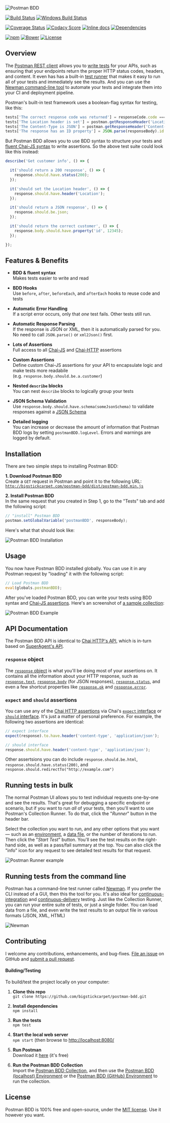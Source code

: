 ![Postman BDD](docs/logo.gif)

[![Build Status](https://api.travis-ci.org/BigstickCarpet/postman-bdd.svg)](https://travis-ci.org/BigstickCarpet/postman-bdd)
[![Windows Build Status](https://ci.appveyor.com/api/projects/status/github/bigstickcarpet/postman-bdd?svg=true&failingText=Windows%20build%20failing&passingText=Windows%20build%20passing)](https://ci.appveyor.com/project/BigstickCarpet/postman-bdd)

[![Coverage Status](https://coveralls.io/repos/BigstickCarpet/postman-bdd/badge.svg?branch=master&service=github)](https://coveralls.io/r/BigstickCarpet/postman-bdd)
[![Codacy Score](https://www.codacy.com/project/badge/ac55fea9e51b4f29ac83c4cd7ed30020)](https://www.codacy.com/public/jamesmessinger/postman-bdd)
[![Inline docs](http://inch-ci.org/github/BigstickCarpet/postman-bdd.svg?branch=master&style=shields)](http://inch-ci.org/github/BigstickCarpet/postman-bdd)
[![Dependencies](https://david-dm.org/BigstickCarpet/postman-bdd.svg)](https://david-dm.org/BigstickCarpet/postman-bdd)

[![npm](http://img.shields.io/npm/v/postman-bdd.svg)](https://www.npmjs.com/package/postman-bdd)
[![Bower](http://img.shields.io/bower/v/postman-bdd.svg)](http://bower.io/)
[![License](https://img.shields.io/npm/l/postman-bdd.svg)](LICENSE)


Overview
--------------------------
The [Postman REST client](http://getpostman.com) allows you to [write tests](https://www.getpostman.com/docs/writing_tests) for your APIs, such as ensuring that your endpoints return the proper HTTP status codes, headers, and content.  It even has has a built-in [test runner](https://www.getpostman.com/docs/running_collections) that makes it easy to run all of your tests and immediately see the results.  And you can use the [Newman command-line tool](https://www.getpostman.com/docs/newman_intro) to automate your tests and integrate them into your CI and deployment pipeline.

Postman's built-in test framework uses a boolean-flag syntax for testing, like this:

```javascript
tests['The correct response code was returned'] = responseCode.code === 200;
tests['The Location header is set'] = postman.getResponseHeader('Location');
tests['The Content-Type is JSON'] = postman.getResponseHeader('Content-Type') === 'application/json';
tests['The response has an ID property'] = JSON.parse(responseBody).id = 12345;
```

But Postman BDD allows you to use BDD syntax to structure your tests and [fluent Chai-JS syntax](http://chaijs.com/api/bdd/) to write assertions. So the above test suite could look like this instead:

```javascript
describe('Get customer info', () => {

  it('should return a 200 response', () => {
    response.should.have.status(200);
  });

  it('should set the Location header', () => {
    response.should.have.header('Location');
  });

  it('should return a JSON response', () => {
    response.should.be.json;
  });

  it('should return the correct customer', () => {
    response.body.should.have.property('id', 12345);
  });

});
```


Features & Benefits
--------------------------
- **BDD & fluent syntax**<br>
Makes tests easier to write and read

- **BDD Hooks**<br>
Use `before`, `after`, `beforeEach`, and `afterEach` hooks to reuse code and tests

- **Automatic Error Handling**<br>
If a script error occurs, only that _one_ test fails. Other tests still run.

- **Automatic Response Parsing**<br>
If the response is JSON or XML, then it is automatically parsed for you.  No need to call `JSON.parse()` or `xml2Json()` first.

- **Lots of Assertions**<br>
Full access to all [Chai-JS](http://chaijs.com/api/bdd/) and [Chai-HTTP](http://chaijs.com/plugins/chai-http/#assertions) assertions

- **Custom Assertions**<br>
Define custom Chai-JS assertions for your API to encapsulate logic and make tests more readabile<br>
(e.g. `response.body.should.be.a.customer`)

- **Nested `describe` blocks**<br>
You can nest `describe` blocks to logically group your tests

- **JSON Schema Validation**<br>
Use `response.body.should.have.schema(someJsonSchema)` to validate responses against a [JSON Schema](https://spacetelescope.github.io/understanding-json-schema/basics.html)

- **Detailed logging**<br>
You can increase or decrease the amount of information that Postman BDD logs by setting `postmanBDD.logLevel`. Errors and warnings are logged by default.


Installation
--------------------------
There are two simple steps to installing Postman BDD:

**1. Download Postman BDD**<br>
Create a `GET` request in Postman and point it to the following URL:<br>
[`http://bigstickcarpet.com/postman-bdd/dist/postman-bdd.min.js`](http://bigstickcarpet.com/postman-bdd/dist/postman-bdd.min.js)

**2. Install Postman BDD**<br>
In the same request that you created in Step 1, go to the "Tests" tab and add the following script:

```javascript
// "install" Postman BDD
postman.setGlobalVariable('postmanBDD', responseBody);
```

Here's what that should look like:

![Postman BDD Installation](docs/install.gif)


Usage
--------------------------
You now have Postman BDD installed globally.  You can use it in any Postman request by "loading" it with the following script:

```javascript
// Load Postman BDD
eval(globals.postmanBDD);
```

After you've loaded Postman BDD, you can write your tests using BDD syntax and [Chai-JS assertions](http://chaijs.com/api/bdd/). Here's an screenshot of [a sample collection](docs/sample_collection.json):

![Postman BDD Example](docs/example.gif)


API Documentation
--------------------------
The Postman BDD API is identical to [Chai HTTP's API](https://github.com/chaijs/chai-http#assertions), which is in-turn based on [SuperAgent's API](https://visionmedia.github.io/superagent/#response-properties).

### `response` object
The [`response` object](https://visionmedia.github.io/superagent/#response-properties) is what you'll be doing most of your assertions on.  It contains all the information about your HTTP response, such as [`response.text`](https://visionmedia.github.io/superagent/#response-text), [`response.body`](https://visionmedia.github.io/superagent/#response-body) (for JSON responses), [`response.status`](https://visionmedia.github.io/superagent/#response-status), and even a few shortcut properties like [`response.ok`](https://visionmedia.github.io/superagent/#response-status) and [`response.error`](https://visionmedia.github.io/superagent/#response-status).


### `expect` and `should` assertions
You can use any of the [Chai HTTP assertions](https://github.com/chaijs/chai-http#assertions) via Chai's [`expect` interface](http://chaijs.com/guide/styles/#expect) or [`should` interface](http://chaijs.com/guide/styles/#should).  It's just a matter of personal preference.  For example, the following two assertions are identical:

```javascript
// expect interface
expect(response).to.have.header('content-type', 'application/json');

// should interface
response.should.have.header('content-type', 'application/json');
```

Other assertsions you can do include `response.should.be.html`, `response.should.have.status(200)`, and `response.should.redirectTo("http://example.com")`


Running tests in bulk
--------------------------
The normal Postman UI allows you to test individual requests one-by-one and see the results.  That's great for debugging a specific endpoint or scenario, but if you want to run _all_ of your tests, then you'll want to use Postman's Collection Runner.  To do that, click the "_Runner_" button in the header bar.

Select the collection you want to run, and any other options that you want &mdash; such as an [environment](http://www.getpostman.com/docs/environments), a [data file](http://www.getpostman.com/docs/multiple_instances), or the number of iterations to run.  Then click the "_Start Test_" button.  You'll see the test results on the right-hand side, as well as a pass/fail summary at the top.  You can also click the "info" icon for any request to see detailed test results for that request.

![Postman Runner example](docs/postman-runner.gif)


Running tests from the command line
--------------------------
Postman has a command-line test runner called [Newman](http://www.getpostman.com/docs/newman_intro).  If you prefer the CLI instead of a GUI, then this the tool for you.  It's also ideal for [continuous-integration](https://en.wikipedia.org/wiki/Continuous_integration) and [continuous-delivery](https://en.wikipedia.org/wiki/Continuous_delivery) testing.  Just like the Collection Runner, you can run your entire suite of tests, or just a single folder.  You can load data from a file, and even write the test results to an output file in various formats (JSON, XML, HTML)

![Newman](docs/newman.gif)


Contributing
--------------------------
I welcome any contributions, enhancements, and bug-fixes.  [File an issue](https://github.com/BigstickCarpet/postman-bdd/issues) on GitHub and [submit a pull request](https://github.com/BigstickCarpet/postman-bdd/pulls).

#### Building/Testing
To build/test the project locally on your computer:

1. __Clone this repo__<br>
`git clone https://github.com/bigstickcarpet/postman-bdd.git`

2. __Install dependencies__<br>
`npm install`

3. __Run the tests__<br>
`npm test`

4. __Start the local web server__<br>
`npm start` (then browse to [http://localhost:8080/](http://localhost:8080)

5. __Run Postman__<br>
Download it [here](http://getpostman.com/apps) (it's free)

5. __Run the Postman BDD Collection__<br>
Import the [Postman BDD Collection](test/newman/postman_bdd_collection.json), and then use the [Postman BDD (localhost) Environment](test/newman/postman_bdd_localhost_environment.json) or the [Postman BDD (GitHub) Environment](test/newman/postman_bdd_github_environment.json) to run the collection.


License
--------------------------
Postman BDD is 100% free and open-source, under the [MIT license](LICENSE). Use it however you want.
